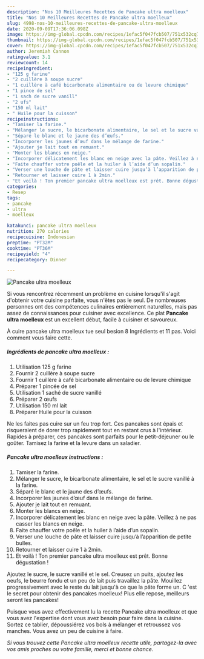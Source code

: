 ```yaml
---
description: "Nos 10 Meilleures Recettes de Pancake ultra moelleux"
title: "Nos 10 Meilleures Recettes de Pancake ultra moelleux"
slug: 4998-nos-10-meilleures-recettes-de-pancake-ultra-moelleux
date: 2020-09-09T17:36:06.098Z
image: https://img-global.cpcdn.com/recipes/1efac5f047fcb507/751x532cq70/pancake-ultra-moelleux-photo-principale-de-la-recette.jpg
thumbnail: https://img-global.cpcdn.com/recipes/1efac5f047fcb507/751x532cq70/pancake-ultra-moelleux-photo-principale-de-la-recette.jpg
cover: https://img-global.cpcdn.com/recipes/1efac5f047fcb507/751x532cq70/pancake-ultra-moelleux-photo-principale-de-la-recette.jpg
author: Jeremiah Cannon
ratingvalue: 3.1
reviewcount: 14
recipeingredient:
- "125 g farine"
- "2 cuillère à soupe sucre"
- "1 cuillère à café bicarbonate alimentaire ou de levure chimique"
- "1 pince de sel"
- "1 sach de sucre vanill"
- "2 ufs"
- "150 ml lait"
- " Huile pour la cuisson"
recipeinstructions:
- "Tamiser la farine."
- "Mélanger le sucre, le bicarbonate alimentaire, le sel et le sucre vanillé à la farine."
- "Séparé le blanc et le jaune des d’œufs."
- "Incorporer les jaunes d’œuf dans le mélange de farine."
- "Ajouter je lait tout en remuant."
- "Monter les blancs en neige."
- "Incorporer délicatement les blanc en neige avec la pâte. Veillez à ne pas casser les blancs en neige."
- "Faite chauffer votre poêle et la huiler à l’aide d’un sopalin."
- "Verser une louche de pâte et laisser cuire jusqu’à l’apparition de petite bulles."
- "Retourner et laisser cuire 1 à 2min."
- "Et voilà ! Ton premier pancake ultra moelleux est prêt. Bonne dégustation !"
categories:
- Resep
tags:
- pancake
- ultra
- moelleux

katakunci: pancake ultra moelleux 
nutrition: 270 calories
recipecuisine: Indonesian
preptime: "PT32M"
cooktime: "PT36M"
recipeyield: "4"
recipecategory: Dinner

---
```



![Pancake ultra moelleux](https://img-global.cpcdn.com/recipes/1efac5f047fcb507/751x532cq70/pancake-ultra-moelleux-photo-principale-de-la-recette.jpg)

Si vous rencontrez récemment un problème en cuisine lorsqu'il s'agit d'obtenir votre cuisine parfaite, vous n'êtes pas le seul. De nombreuses personnes ont des compétences culinaires entièrement naturelles, mais pas assez de connaissances pour cuisiner avec excellence. Ce plat <strong> Pancake ultra moelleux </strong> est un excellent début, facile à cuisiner et savoureux.

<!--inarticleads1-->

À cuire pancake ultra moelleux tue seul besion 8 Ingrédients et 11 pas. Voici comment vous faire cette.

##### Ingrédients de pancake ultra moelleux :

1. Utilisation 125 g farine
1. Fournir 2 cuillère à soupe sucre
1. Fournir 1 cuillère à café bicarbonate alimentaire ou de levure chimique
1. Préparer 1 pincée de sel
1. Utilisation 1 saché de sucre vanillé
1. Préparer 2 œufs
1. Utilisation 150 ml lait
1. Préparer  Huile pour la cuisson


Ne les faites pas cuire sur un feu trop fort. Ces pancakes sont épais et risqueraient de dorer trop rapidement tout en restant crus à l&#39;intérieur. Rapides à préparer, ces pancakes sont parfaits pour le petit-déjeuner ou le goûter. Tamisez la farine et la levure dans un saladier. 

<!--inarticleads2-->

##### Pancake ultra moelleux instructions :

1. Tamiser la farine.
1. Mélanger le sucre, le bicarbonate alimentaire, le sel et le sucre vanillé à la farine.
1. Séparé le blanc et le jaune des d’œufs.
1. Incorporer les jaunes d’œuf dans le mélange de farine.
1. Ajouter je lait tout en remuant.
1. Monter les blancs en neige.
1. Incorporer délicatement les blanc en neige avec la pâte. Veillez à ne pas casser les blancs en neige.
1. Faite chauffer votre poêle et la huiler à l’aide d’un sopalin.
1. Verser une louche de pâte et laisser cuire jusqu’à l’apparition de petite bulles.
1. Retourner et laisser cuire 1 à 2min.
1. Et voilà ! Ton premier pancake ultra moelleux est prêt. Bonne dégustation !


Ajoutez le sucre, le sucre vanillé et le sel. Creusez un puits, ajoutez les oeufs, le beurre fondu et un peu de lait puis travaillez la pâte. Mouillez progressivement avec le reste du lait jusqu&#39;à ce que la pâte forme un. C &#39;est le secret pour obtenir des pancakes moelleux! Plus elle repose, meilleurs seront les pancakes! 

<!--inarticleads1-->

<p>
Puisque vous avez effectivement lu la recette Pancake ultra moelleux et que vous avez l'expertise dont vous avez besoin pour faire dans la cuisine. Sortez ce tablier, dépoussiérez vos bols à mélanger et retroussez vos manches. Vous avez un peu de cuisine à faire.
</p>

<p>
<i>Si vous trouvez cette Pancake ultra moelleux recette utile, partagez-la avec vos amis proches ou votre famille, merci et bonne chance.</i>
</p>
